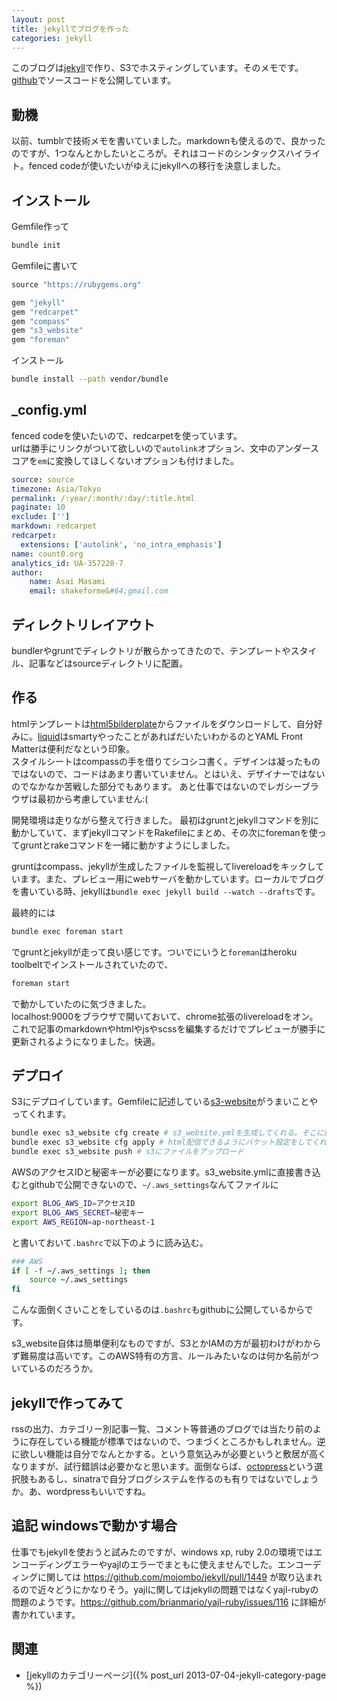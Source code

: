 ```yaml
---
layout: post
title: jekyllでブログを作った
categories: jekyll
---
```

このブログは[jekyll](http://jekyllrb.com/)で作り、S3でホスティングしています。そのメモです。[github](https://github.com/pipboy3000/count0.org)でソースコードを公開しています。

## 動機
以前、tumblrで技術メモを書いていました。markdownも使えるので、良かったのですが、1つなんとかしたいところが。それはコードのシンタックスハイライト。fenced codeが使いたいがゆえにjekyllへの移行を決意しました。

## インストール
Gemfile作って

``` bash
bundle init
```

Gemfileに書いて

``` ruby
source "https://rubygems.org"

gem "jekyll"
gem "redcarpet"
gem "compass"
gem "s3_website"
gem "foreman"
```

インストール

``` bash
bundle install --path vendor/bundle
```

## _config.yml
fenced codeを使いたいので、redcarpetを使っています。  
urlは勝手にリンクがついて欲しいので`autolink`オプション、文中のアンダースコアを`em`に変換してほしくないオプションも付けました。  


``` yaml
source: source
timezone: Asia/Tokyo
permalink: /:year/:month/:day/:title.html
paginate: 10
exclude: ['']
markdown: redcarpet
redcarpet:
  extensions: ['autolink', 'no_intra_emphasis']
name: count0.org
analytics_id: UA-357228-7
author:
    name: Asai Masami
    email: shakeforme&#64;gmail.com
```

## ディレクトリレイアウト
bundlerやgruntでディレクトリが散らかってきたので、テンプレートやスタイル、記事などはsourceディレクトリに配置。

## 作る
htmlテンプレートは[html5bilderplate](http://html5boilerplate.com/)からファイルをダウンロードして、自分好みに。[liquid](http://liquidmarkup.org/)はsmartyやったことがあればだいたいわかるのとYAML Front Matterは便利だなという印象。  
スタイルシートはcompassの手を借りてシコシコ書く。デザインは凝ったものではないので、コードはあまり書いていません。とはいえ、デザイナーではないのでなかなか苦戦した部分でもあります。
あと仕事ではないのでレガシーブラウザは最初から考慮していません:(

開発環境は走りながら整えて行きました。 
最初はgruntとjekyllコマンドを別に動かしていて、まずjekyllコマンドをRakefileにまとめ、その次にforemanを使ってgruntとrakeコマンドを一緒に動かすようにしました。

gruntはcompass、jekyllが生成したファイルを監視してlivereloadをキックしています。また、プレビュー用にwebサーバを動かしています。ローカルでブログを書いている時、jekyllは`bundle exec jekyll build --watch --drafts`です。

最終的には

``` bash
bundle exec foreman start
```

でgruntとjekyllが走って良い感じです。ついでにいうと`foreman`はheroku toolbeltでインストールされていたので、

``` bash
foreman start
```

で動かしていたのに気づきました。  
localhost:9000をブラウザで開いておいて、chrome拡張のlivereloadをオン。これで記事のmarkdownやhtmlやjsやscssを編集するだけでプレビューが勝手に更新されるようになりました。快適。


## デプロイ
S3にデプロイしています。Gemfileに記述している[s3-website](https://github.com/laurilehmijoki/s3_website)がうまいことやってくれます。

``` bash
bundle exec s3_website cfg create # s3_website.ymlを生成してくれる。そこに設定を書き込む
bundle exec s3_website cfg apply # html配信できるようにバケット設定をしてくれる
bundle exec s3_website push # s3にファイルをアップロード
```

AWSのアクセスIDと秘密キーが必要になります。s3_website.ymlに直接書き込むとgithubで公開できないので、`~/.aws_settings`なんてファイルに

``` bash
export BLOG_AWS_ID=アクセスID
export BLOG_AWS_SECRET=秘密キー
export AWS_REGION=ap-northeast-1
```

と書いておいて`.bashrc`で以下のように読み込む。

``` bash
### AWS
if [ -f ~/.aws_settings ]; then
    source ~/.aws_settings
fi
```

こんな面倒くさいことをしているのは`.bashrc`もgithubに公開しているからです。

s3_website自体は簡単便利なものですが、S3とかIAMの方が最初わけがわからず難易度は高いです。このAWS特有の方言、ルールみたいなのは何か名前がついているのだろうか。

## jekyllで作ってみて
rssの出力、カテゴリー別記事一覧、コメント等普通のブログでは当たり前のように存在している機能が標準ではないので、つまづくところかもしれません。逆に欲しい機能は自分でなんとかする。という意気込みが必要というと敷居が高くなりますが、試行錯誤は必要かなと思います。面倒ならば、[octopress](http://octopress.org/)という選択肢もあるし、sinatraで自分ブログシステムを作るのも有りではないでしょうか。あ、wordpressもいいですね。

## 追記 windowsで動かす場合
仕事でもjekyllを使おうと試みたのですが、windows xp, ruby 2.0の環境ではエンコーディングエラーやyajlのエラーでまともに使えませんでした。エンコーディングに関しては https://github.com/mojombo/jekyll/pull/1449 が取り込まれるので近々どうにかなりそう。yajlに関してはjekyllの問題ではなくyajl-rubyの問題のようです。https://github.com/brianmario/yajl-ruby/issues/116 に詳細が書かれています。

## 関連
* [jekyllのカテゴリーページ]({% post_url 2013-07-04-jekyll-category-page %})
